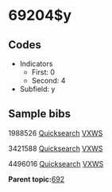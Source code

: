 # 69204$y

## Codes

-   Indicators
    -   First: 0
    -   Second: 4
-   Subfield: y

## Sample bibs

1988526 [Quicksearch](https://search.library.yale.edu/catalog/1988526) [VXWS](http://prodorbis.library.yale.edu:7014/vxws/GetHoldingsService?bibId=1988526)

3421588 [Quicksearch](https://search.library.yale.edu/catalog/3421588) [VXWS](http://prodorbis.library.yale.edu:7014/vxws/GetHoldingsService?bibId=3421588)

4496016 [Quicksearch](https://search.library.yale.edu/catalog/4496016) [VXWS](http://prodorbis.library.yale.edu:7014/vxws/GetHoldingsService?bibId=4496016)

**Parent topic:**[692](../../tags/692/692.md)

